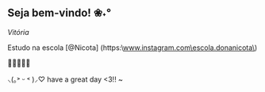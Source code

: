 ## Seja bem-vindo! ❀˖°
  *Vitória*

Estudo na escola [@Nicota] (https:\\www.instagram.com\escola.donanicota\)

💌🌿🌷🧷🧸

 ⸜(｡˃ ᵕ ˂ )⸝♡ have a great day <3!! ~
